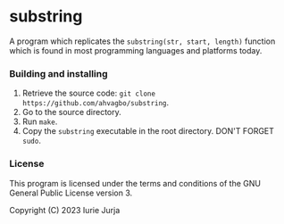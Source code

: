 # substring

A program which replicates the ```substring(str, start, length)``` function which is found in most programming languages and platforms today.

### Building and installing

1. Retrieve the source code: ```git clone https://github.com/ahvagbo/substring```.
2. Go to the source directory.
3. Run ```make```.
4. Copy the ```substring``` executable in the root directory. DON'T FORGET ```sudo```.

### License

This program is licensed under the terms and conditions of the GNU General Public License version 3.

Copyright (C) 2023 Iurie Jurja